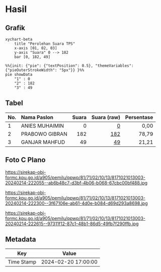 # Hasil

## Grafik

```mermaid
xychart-beta
    title "Perolehan Suara TPS"
    x-axis [01, 02, 03]
    y-axis "Suara" 0 --> 182
    bar [0, 182, 49]
```

```mermaid
%%{init: {"pie": {"textPosition": 0.5}, "themeVariables": {"pieOuterStrokeWidth": "5px"}} }%%
pie showData
    "1" : 0
    "2" : 182
    "3" : 49
```

## Tabel

| No. | Nama Paslon    | Suara | Suara (raw) | Persentase |
|:--- |:-------------- | -----:| -----------:| ----------:|
| 1   | ANIES MUHAIMIN | 0     | [0][p-1]    | 0,00       |
| 2   | PRABOWO GIBRAN | 182   | [182][p-2]  | 78,79      |
| 3   | GANJAR MAHFUD  | 49    | [49][p-3]   | 21,21      |


[p-1]: https://github.com/gigit-pemilu/pemilu-2024-81-maluku/blob/main/pilpres/hitung-suara/sub/81-maluku/sub/71-kota-ambon/sub/02-sirimau/sub/1013-karang-panjang/sub/003-tps/sub/paslon-1.txt
[p-2]: https://github.com/gigit-pemilu/pemilu-2024-81-maluku/blob/main/pilpres/hitung-suara/sub/81-maluku/sub/71-kota-ambon/sub/02-sirimau/sub/1013-karang-panjang/sub/003-tps/sub/paslon-2.txt
[p-3]: https://github.com/gigit-pemilu/pemilu-2024-81-maluku/blob/main/pilpres/hitung-suara/sub/81-maluku/sub/71-kota-ambon/sub/02-sirimau/sub/1013-karang-panjang/sub/003-tps/sub/paslon-3.txt

## Foto C Plano

https://sirekap-obj-formc.kpu.go.id/a905/pemilu/ppwp/81/71/02/10/13/8171021013003-20240214-222055--ab6b48c7-d3bf-4b06-b068-67cbc00bf488.jpg

https://sirekap-obj-formc.kpu.go.id/a905/pemilu/ppwp/81/71/02/10/13/8171021013003-20240214-222300--3f67106e-ab61-4d0e-b084-d69d293a8698.jpg

https://sirekap-obj-formc.kpu.go.id/a905/pemilu/ppwp/81/71/02/10/13/8171021013003-20240214-222615--97311f12-87c1-48b1-86d5-49fb7f290ffb.jpg


## Metadata

| Key        | Value               |
| ---------- | ------------------- |
| Time Stamp | 2024-02-20 17:00:00 |



